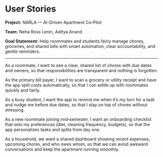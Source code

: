 # User Stories
**Project:** NARLA — AI-Driven Apartment Co‑Pilot

**Team:** Neha Ross Lenin, Aditya Anand

**Goal Statement:** Help roommates and students fairly manage chores, groceries, and shared bills with smart automation, clear accountability, and gentle reminders.

---

As a roommate, I want to see a clear, shared list of chores with due dates and owners, so that responsibilities are transparent and nothing is forgotten.

As the primary bill payer, I want to scan a grocery or utility receipt and have the app split costs automatically, so that I can settle up with roommates quickly and fairly.

As a busy student, I want the app to remind me when it’s my turn for a task and nudge me before due dates, so that I stay on top of chores without stressing.

As a new roommate joining mid‑semester, I want an onboarding checklist that sets my preferences (diet, cleaning frequency, budgets), so that the app personalizes tasks and splits from day one.

As a household, we want a shared dashboard showing recent expenses, upcoming chores, and who owes whom, so that we can avoid awkward conversations and keep the apartment running smoothly.
